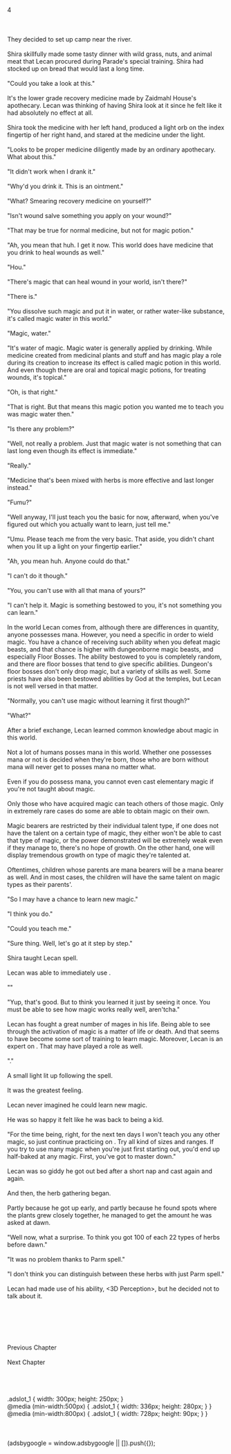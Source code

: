 <br/>
4<br/>
<br/>
<br/>
<br/>
They decided to set up camp near the river.<br/>
<br/>
Shira skillfully made some tasty dinner with wild grass, nuts, and animal meat that Lecan procured during Parade's special training. Shira had stocked up on bread that would last a long time.<br/>
<br/>
"Could you take a look at this."<br/>
<br/>
It's the lower grade recovery medicine made by Zaidmahl House's apothecary. Lecan was thinking of having Shira look at it since he felt like it had absolutely no effect at all.<br/>
<br/>
Shira took the medicine with her left hand, produced a light orb on the index fingertip of her right hand, and stared at the medicine under the light.<br/>
<br/>
"Looks to be proper medicine diligently made by an ordinary apothecary. What about this."<br/>
<br/>
"It didn't work when I drank it."<br/>
<br/>
"Why'd you drink it. This is an ointment."<br/>
<br/>
"What? Smearing recovery medicine on yourself?"<br/>
<br/>
"Isn't wound salve something you apply on your wound?" <br/>
<br/>
"That may be true for normal medicine, but not for magic potion."<br/>
<br/>
"Ah, you mean that huh. I get it now. This world does have medicine that you drink to heal wounds as well."<br/>
<br/>
"Hou."<br/>
<br/>
"There's magic that can heal wound in your world, isn't there?"<br/>
<br/>
"There is."<br/>
<br/>
"You dissolve such magic and put it in water, or rather water-like substance, it's called magic water in this world."<br/>
<br/>
"Magic, water."<br/>
<br/>
"It's water of magic. Magic water is generally applied by drinking. While medicine created from medicinal plants and stuff and has magic play a role during its creation to increase its effect is called magic potion in this world. And even though there are oral and topical magic potions, for treating wounds, it's topical."<br/>
<br/>
"Oh, is that right."<br/>
<br/>
"That is right. But that means this magic potion you wanted me to teach you was magic water then."<br/>
<br/>
"Is there any problem?"<br/>
<br/>
"Well, not really a problem. Just that magic water is not something that can last long even though its effect is immediate."<br/>
<br/>
"Really."<br/>
<br/>
"Medicine that's been mixed with herbs is more effective and last longer instead."<br/>
<br/>
"Fumu?"<br/>
<br/>
"Well anyway, I'll just teach you the basic for now, afterward, when you've figured out which you actually want to learn, just tell me."<br/>
<br/>
"Umu. Please teach me from the very basic. That aside, you didn't chant when you lit up a light on your fingertip earlier."<br/>
<br/>
"Ah, you mean <Lamplight (Parm)> huh. Anyone could do that."<br/>
<br/>
"I can't do it though."<br/>
<br/>
"You, you can't use <Lamplight> with all that mana of yours?"<br/>
<br/>
"I can't help it. Magic is something bestowed to you, it's not something you can learn."<br/>
<br/>
In the world Lecan comes from, although there are differences in quantity, anyone possesses mana. However, you need a specific <Ability> in order to wield magic. You have a chance of receiving such ability when you defeat magic beasts, and that chance is higher with dungeonborne magic beasts, and especially Floor Bosses. The ability bestowed to you is completely random, and there are floor bosses that tend to give specific abilities. Dungeon's floor bosses don't only drop magic, but a variety of skills as well. Some priests have also been bestowed abilities by God at the temples, but Lecan is not well versed in that matter.<br/>
<br/>
"Normally, you can't use magic without learning it first though?"<br/>
<br/>
"What?"<br/>
<br/>
After a brief exchange, Lecan learned common knowledge about magic in this world.<br/>
<br/>
Not a lot of humans posses mana in this world. Whether one possesses mana or not is decided when they're born, those who are born without mana will never get to posses mana no matter what.<br/>
<br/>
Even if you do possess mana, you cannot even cast elementary magic if you're not taught about magic.<br/>
<br/>
Only those who have acquired magic can teach others of those magic. Only in extremely rare cases do some are able to obtain magic on their own.<br/>
<br/>
Magic bearers are restricted by their individual talent type, if one does not have the talent on a certain type of magic, they either won't be able to cast that type of magic, or the power demonstrated will be extremely weak even if they manage to, there's no hope of growth. On the other hand, one will display tremendous growth on type of magic they're talented at.<br/>
<br/>
Oftentimes, children whose parents are mana bearers will be a mana bearer as well. And in most cases, the children will have the same talent on magic types as their parents'.<br/>
<br/>
"So I may have a chance to learn new magic."<br/>
<br/>
"I think you do."<br/>
<TLN: If you're reading this novel at any other site than Sousetsuka .com you might be reading an unedited, uncorrected version of the novel.><br/>
"Could you teach me."<br/>
<br/>
"Sure thing. Well, let's go at it step by step."<br/>
<br/>
Shira taught Lecan <Lamplight> spell.<br/>
<br/>
Lecan was able to immediately use <Lamplight>.<br/>
<br/>
"<Lamplight (Parm)>"<br/>
<br/>
"Yup, that's good. But to think you learned it just by seeing it once. You must be able to see how magic works really well, aren'tcha."<br/>
<br/>
Lecan has fought a great number of mages in his life. Being able to see through the activation of magic is a matter of life or death. And that seems to have become some sort of training to learn magic. Moreover, Lecan is an expert on <Gust>. That may have played a role as well.<br/>
<br/>
"<Lamplight>."<br/>
<br/>
A small light lit up following the spell.<br/>
<br/>
It was the greatest feeling.<br/>
<br/>
Lecan never imagined he could learn new magic.<br/>
<br/>
He was so happy it felt like he was back to being a kid.<br/>
<br/>
"For the time being, right, for the next ten days I won't teach you any other magic, so just continue practicing on <Lamplight>. Try all kind of sizes and ranges. If you try to use many magic when you're just first starting out, you'd end up half-baked at any magic. First, you've got to master <Lamplight> down."<br/>
<br/>
Lecan was so giddy he got out bed after a short nap and cast <Lamplight> again and again.<br/>
<br/>
And then, the herb gathering began.<br/>
<br/>
Partly because he got up early, and partly because he found spots where the plants grew closely together, he managed to get the amount he was asked at dawn.<br/>
<br/>
"Well now, what a surprise. To think you got 100 of each 22 types of herbs before dawn."<br/>
<br/>
"It was no problem thanks to Parm spell."<br/>
<br/>
"I don't think you can distinguish between these herbs with just Parm spell."<br/>
<br/>
Lecan had made use of his ability, <3D Perception>, but he decided not to talk about it.<br/>
<br/>
<br/>
<br/>
<br/>
<br/>
<br/>
Previous Chapter<br/>
<br/>
Next Chapter <br/>
<br/>
<br/>
<br/>
<br/>
.adslot_1 { width: 300px; height: 250px; }<br/>
@media (min-width:500px) { .adslot_1 { width: 336px; height: 280px; } }<br/>
@media (min-width:800px) { .adslot_1 { width: 728px; height: 90px; } }<br/>
<br/>
<br/>
<br/>
(adsbygoogle = window.adsbygoogle || []).push({});<br/>
<br/>
<br/>
<br/>
<br/>
